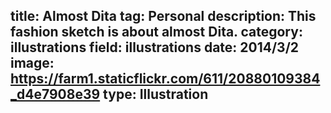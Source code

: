 title: Almost Dita
tag: Personal
description: This fashion sketch is about almost Dita.
category: illustrations
field: illustrations
date: 2014/3/2
image: https://farm1.staticflickr.com/611/20880109384_d4e7908e39
type: Illustration
---

